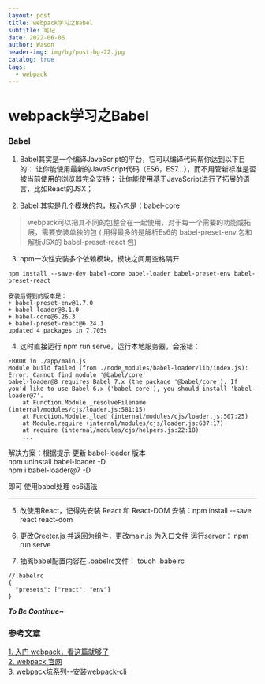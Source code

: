 ```yaml
---
layout: post
title: webpack学习之Babel
subtitle: 笔记
date: 2022-06-06
author: Wason
header-img: img/bg/post-bg-22.jpg
catalog: true
tags:
  - webpack
---
```


# webpack学习之Babel #
### Babel ###
1. Babel其实是一个编译JavaScript的平台，它可以编译代码帮你达到以下目的：
让你能使用最新的JavaScript代码（ES6，ES7...），而不用管新标准是否被当前使用的浏览器完全支持；
让你能使用基于JavaScript进行了拓展的语言，比如React的JSX；

2. Babel 其实是几个模块的包，核心包是：babel-core 
>webpack可以把其不同的包整合在一起使用，对于每一个需要的功能或拓展，需要安装单独的包 ( 用得最多的是解析Es6的 babel-preset-env 包和解析JSX的 babel-preset-react 包)

3. npm一次性安装多个依赖模块，模块之间用空格隔开
```
npm install --save-dev babel-core babel-loader babel-preset-env babel-preset-react

安装后得到的版本是：
+ babel-preset-env@1.7.0
+ babel-loader@8.1.0
+ babel-core@6.26.3
+ babel-preset-react@6.24.1
updated 4 packages in 7.705s
```

4. 这时直接运行 npm run serve，运行本地服务器，会报错：

```
ERROR in ./app/main.js
Module build failed (from ./node_modules/babel-loader/lib/index.js):
Error: Cannot find module '@babel/core'
babel-loader@8 requires Babel 7.x (the package '@babel/core'). If you'd like to use Babel 6.x ('babel-core'), you should install 'babel-loader@7'.
    at Function.Module._resolveFilename (internal/modules/cjs/loader.js:581:15)
    at Function.Module._load (internal/modules/cjs/loader.js:507:25)
    at Module.require (internal/modules/cjs/loader.js:637:17)
    at require (internal/modules/cjs/helpers.js:22:18)
    ... 

```

解决方案：根据提示 更新 babel-loader 版本  
npm uninstall babel-loader -D  
npm i babel-loader@7 -D  

即可 使用babel处理 es6语法

---

5. 改使用React，记得先安装 React 和 React-DOM
安装：npm install --save react react-dom

6. 更改Greeter.js 并返回为组件，更改main.js 为入口文件
运行server： npm run serve

7. 抽离babel配置内容在 .babelrc文件： touch .babelrc
```
//.babelrc
{
  "presets": ["react", "env"]
}
```

***To Be Continue~***

### 参考文章 ###
[1. 入门 webpack，看这篇就够了][1]  
[2. webpack 官网][2]  
[3. webpack坑系列--安装webpack-cli][3]  

[1]: https://segmentfault.com/a/1190000006178770
[2]: https://www.webpackjs.com/guides/getting-started/
[3]: https://segmentfault.com/a/1190000013699050